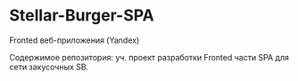 # Stellar-Burger-SPA
Fronted веб-приложения (Yandex)

Содержимое репозитория: уч. проект разработки Fronted части SPA для сети закусочных SB.
